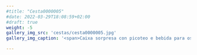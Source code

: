 ```yaml
---
#title: "Cesta0000005"
#date: 2022-03-29T18:08:59+02:00
#draft: true
weight: -5
gallery_img_src: 'cestas/cesta0000005.jpg'
gallery_img_caption: '<span>Caixa sorpresa con picoteo e bebida para os máis grandes</span>'

---
```


